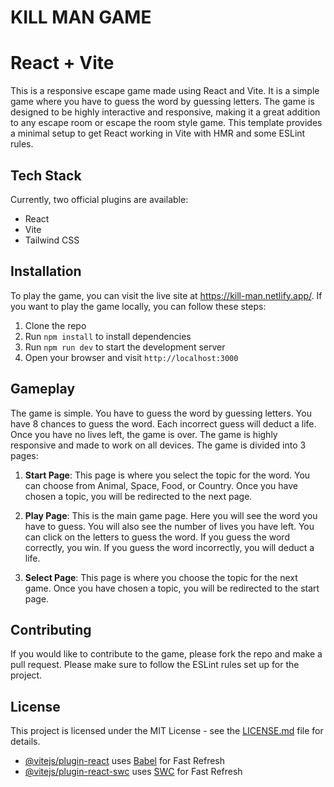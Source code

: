 # KILL MAN GAME
# React + Vite

This is a responsive escape game made using React and Vite. It is a simple game where you have to guess the word by guessing letters. The game is designed to be highly interactive and responsive, making it a great addition to any escape room or escape the room style game.
This template provides a minimal setup to get React working in Vite with HMR and some ESLint rules.

## Tech Stack
Currently, two official plugins are available:

- React
- Vite
- Tailwind CSS

## Installation

To play the game, you can visit the live site at https://kill-man.netlify.app/. If you want to play the game locally, you can follow these steps:

1. Clone the repo
2. Run `npm install` to install dependencies
3. Run `npm run dev` to start the development server
4. Open your browser and visit `http://localhost:3000`

## Gameplay

The game is simple. You have to guess the word by guessing letters. You have 8 chances to guess the word. Each incorrect guess will deduct a life. Once you have no lives left, the game is over. The game is highly responsive and made to work on all devices. The game is divided into 3 pages:

1. **Start Page**: This page is where you select the topic for the word. You can choose from Animal, Space, Food, or Country. Once you have chosen a topic, you will be redirected to the next page.

2. **Play Page**: This is the main game page. Here you will see the word you have to guess. You will also see the number of lives you have left. You can click on the letters to guess the word. If you guess the word correctly, you win. If you guess the word incorrectly, you will deduct a life.

3. **Select Page**: This page is where you choose the topic for the next game. Once you have chosen a topic, you will be redirected to the start page.

## Contributing

If you would like to contribute to the game, please fork the repo and make a pull request. Please make sure to follow the ESLint rules set up for the project.

## License

This project is licensed under the MIT License - see the [LICENSE.md](LICENSE.md) file for details.
- [@vitejs/plugin-react](https://github.com/vitejs/vite-plugin-react/blob/main/packages/plugin-react/README.md) uses [Babel](https://babeljs.io/) for Fast Refresh
- [@vitejs/plugin-react-swc](https://github.com/vitejs/vite-plugin-react-swc) uses [SWC](https://swc.rs/) for Fast Refresh

